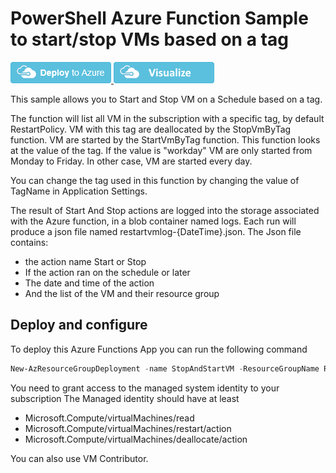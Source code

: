 # PowerShell Azure Function  Sample to start/stop VMs based on a tag

<a href="https://portal.azure.com/#create/Microsoft.Template/https%3A%2F%2raw.githubusercontent.com%omiossec%2StartStopVmByTag%2master%2azuredeploy.json" target="_blank">
<img src="https://raw.githubusercontent.com/Azure/azure-quickstart-templates/master/1-CONTRIBUTION-GUIDE/images/deploytoazure.png"/>
</a>

<a href="http://armviz.io/#/?load=https%3A%2F%2raw.githubusercontent.com%omiossec%2StartStopVmByTag%2master%2azuredeploy.json" target="_blank">
<img src="https://raw.githubusercontent.com/Azure/azure-quickstart-templates/master/1-CONTRIBUTION-GUIDE/images/visualizebutton.png"/>
</a>


This sample allows you to Start and Stop VM on a Schedule based on a tag.

The function will list all VM in the subscription with a specific tag, by default RestartPolicy. VM with this tag are deallocated by the StopVmByTag function. VM are started by the StartVmByTag function. This function looks at the value of the tag. If the value is "workday" VM are only started from Monday to Friday. In other case, VM are started every day. 

You can change the tag used in this function by changing the value of TagName in Application Settings.

The result of Start And Stop actions are logged into the storage associated with the Azure function, in a blob container named logs. Each run will produce a json file named restartvmlog-{DateTime}.json. The Json file contains:

* the action name Start or Stop
* If the action ran on the schedule or later 
* The date and time of the action 
* And the list of the VM and their resource group


## Deploy and configure

To deploy this Azure Functions App you can run the following command 

```powershell
New-AzResourceGroupDeployment -name StopAndStartVM -ResourceGroupName RGName -TemplateParameterObject @{"functionAppName" = "<your function app name>"} -TemplateUri "https://raw.githubusercontent.com/omiossec/StartStopPowerShellFunction/master/azuredeploy.json" 
```

You need to grant access to the managed system identity to your subscription 
The Managed identity should have at least

* Microsoft.Compute/virtualMachines/read
* Microsoft.Compute/virtualMachines/restart/action
* Microsoft.Compute/virtualMachines/deallocate/action

You can also use VM Contributor. 


